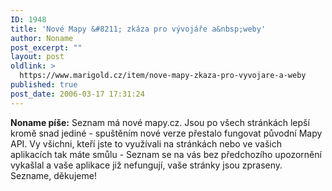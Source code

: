 ```yaml
---
ID: 1948
title: 'Nové Mapy &#8211; zkáza pro vývojáře a&nbsp;weby'
author: Noname
post_excerpt: ""
layout: post
oldlink: >
  https://www.marigold.cz/item/nove-mapy-zkaza-pro-vyvojare-a-weby
published: true
post_date: 2006-03-17 17:31:24
---
```

<p><strong>Noname píše:</strong> Seznam má nové mapy.cz. Jsou po všech stránkách lepší kromě snad jediné - spuštěním nové verze přestalo fungovat původní Mapy API. Vy všichni, kteří jste to využívali na stránkách nebo ve vašich aplikacích tak máte smůlu - Seznam se na vás bez předchozího upozornění vykašlal a vaše aplikace již nefungují, vaše stránky jsou zpraseny. Sezname, děkujeme!</p>
